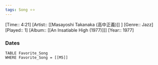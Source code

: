 ```yaml
---
tags: Song ⭐⭐ 
---
```

[Time:: 4:21]
[Artist:: [[Masayoshi Takanaka (高中正義)]] ]
[Genre:: Jazz]
[Played:: 1]
[Album:: [[An Insatiable High (1977)]]]
[Year:: 1977]
### Dates
````dataview
TABLE Favorite_Song
WHERE Favorite_Song = [[M5]]
````